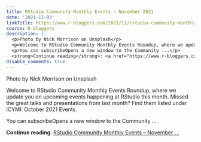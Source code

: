 ```yaml
---
title: RStudio Community Monthly Events – November 2021
date: '2021-11-03'
linkTitle: https://www.r-bloggers.com/2021/11/rstudio-community-monthly-events-november-2021/
source: R-bloggers
description: |-
  <p>Photo by Nick Morrison on Unsplash</p>
  <p>Welcome to RStudio Community Monthly Events Roundup, where we update you on upcoming events happening at RStudio this month. Missed the great talks and presentations from last month? Find them listed under ICYMI: October 2021 Events.</p>
  <p>You can subscribeOpens a new window to the Community ...</p>
  <strong>Continue reading</strong>: <a href="https://www.r-bloggers.com/2021/11/rstudio-community-monthly-events-november-2021/">RStudio Community Monthly Events – November ...
disable_comments: true
---
```

<p>Photo by Nick Morrison on Unsplash</p>
<p>Welcome to RStudio Community Monthly Events Roundup, where we update you on upcoming events happening at RStudio this month. Missed the great talks and presentations from last month? Find them listed under ICYMI: October 2021 Events.</p>
<p>You can subscribeOpens a new window to the Community ...</p>
<strong>Continue reading</strong>: <a href="https://www.r-bloggers.com/2021/11/rstudio-community-monthly-events-november-2021/">RStudio Community Monthly Events – November ...